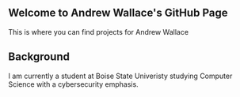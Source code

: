 ## Welcome to Andrew Wallace's GitHub Page

This is where you can find projects for Andrew Wallace

## Background

I am currently a student at Boise State Univeristy studying Computer Science with a cybersecurity emphasis. 
